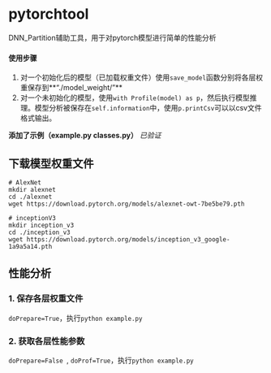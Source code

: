 # pytorchtool
DNN_Partition辅助工具，用于对pytorch模型进行简单的性能分析

#### 使用步骤

1. 对一个初始化后的模型（已加载权重文件）使用`save_model`函数分别将各层权重保存到**“./model_weight/”**
2. 对一个未初始化的模型，使用`with Profile(model) as p`，然后执行模型推理。模型分析被保存在`self.information`中，使用`p.printCsv`可以以csv文件格式输出。

**添加了示例（example.py classes.py）** *已验证*

## 下载模型权重文件
```shell
# AlexNet
mkdir alexnet
cd ./alexnet
wget https://download.pytorch.org/models/alexnet-owt-7be5be79.pth
```

```shell
# inceptionV3
mkdir inception_v3
cd ./inception_v3
wget https://download.pytorch.org/models/inception_v3_google-1a9a5a14.pth
```

## 性能分析

### 1. 保存各层权重文件

`doPrepare=True`，执行`python example.py`

### 2. 获取各层性能参数

`doPrepare=False `, `doProf=True`，执行`python example.py`